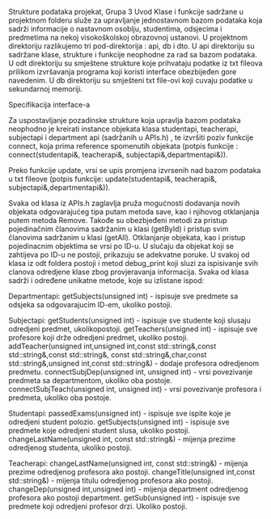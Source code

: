 ﻿Strukture podataka projekat, Grupa 3
Uvod
Klase i funkcije sadržane u projektnom folderu služe za upravljanje jednostavnom bazom podataka koja sadrži informacije o nastavnom osoblju, studentima, odsjecima i predmetima na nekoj visokoškolskoj obrazovnoj ustanovi. 
U projektnom direktoriju razlikujemo tri pod-direktorija : api, db i dto. 
U api direktoriju su sadržane klase, strukture i funkcije neophodne za rad sa bazom podataka.
U odt direktoriju su smještene strukture koje prihvataju podatke iz txt fileova prilikom izvršavanja programa koji koristi interface obezbijeđen gore navedenim. 
U db direktoriju su smješteni txt file-ovi koji cuvaju podatke u sekundarnoj memoriji. 


Specifikacija interface-a 


Za uspostavljanje pozadinske strukture koja upravlja bazom podataka neophodno je kreirati instance objekata klasa studentapi, teacherapi, subjectapi i department api (sadržanih u APIs.h) , te izvršiti poziv funkcije connect, koja prima reference spomenutih objekata (potpis funkcije : connect(studentapi&, teacherapi&, subjectapi&,departmentapi&)).


Preko funkcije update, vrsi se upis promjena izvrsenih nad bazom podataka u txt fileove (potpis funkcije: update(studentapi&, teacherapi&, subjectapi&,departmentapi&)).


Svaka od klasa iz APIs.h zaglavlja pruža mogućnosti dodavanja novih objekata odgovarajućeg tipa putam metoda save, kao i njihovog otklanjanja putem metoda Remove.
Takođe su obezbjeđeni metodi za pristup pojedinačnim članovima sadržanim u klasi (getById) i pristup svim članovima sadržanim u klasi (getAll). Otklanjanje objekata, kao i pristup pojedinacnim objektima se vrsi po ID-u. U slučaju da objekat koji se zahtijeva po ID-u ne postoji, prikazuju se adekvatne poruke. U svakoj od klasa iz odt foldera postoji i metod debug_print koji sluzi za ispisivanje svih clanova odredjene klase zbog provjeravanja informacija.
Svaka od klasa sadrži i određene unikatne metode, koje su izlistane ispod:


Departmentapi: 
getSubjects(unsigned int) - ispisuje sve predmete sa odsjeka sa odgovarajucim ID-em, ukoliko postoji.


Subjectapi:
getStudents(unsigned int) - ispisuje sve studente koji slusaju odredjeni predmet, ukolikopostoji.
getTeachers(unsigned int) - ispisuje sve profesore koji drže odredjeni predmet, ukoliko postoji.
addTeacher(unsigned int,unsigned int,const std::string&,const std::string&,const std::string&,
const std::string&,char,const std::string&,unsigned int,const std::string&) - dodaje profesora odredjenom predmetu.
connectSubjDep(unsigned int, unsigned int) - vrsi povezivanje predmeta sa departmentom, ukoliko oba postoje.
connectSubjTeach(unsigned int, unsigned int) - vrsi povezivanje profesora i predmeta, ukoliko oba postoje. 


Studentapi:
passedExams(unsigned int) - ispisuje sve ispite koje je odredjeni student polozio.
getSubjects(unsigned int) - ispisuje sve predmete koje odredjeni student slusa, ukoliko postoji.
changeLastName(unsigned int, const std::string&) - mijenja prezime odredjenog studenta, ukoliko postoji.


Teacherapi:
changeLastName(unsigned int, const std::string&) - mijenja prezime odredjenog profesora ako postoji.
changeTitle(unsigned int,const std::string&) - mijenja titulu odredjenog profesora ako postoji.
changeDep(unsigned int,unsigned int) - mijenja department odredjenog profesora ako postoji department.
getSub(unsigned int) - ispisuje sve predmete koji odredjeni profesor drzi. Ukoliko postoji.